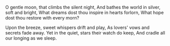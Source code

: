 O gentle moon, that climbs the silent night,
And bathes the world in silver, soft and bright,
What dreams dost thou inspire in hearts forlorn,
What hope dost thou restore with every morn?

Upon the breeze, sweet whispers drift and play,
As lovers' vows and secrets fade away.
Yet in the quiet, stars their watch do keep,
And cradle all our longing as we sleep.